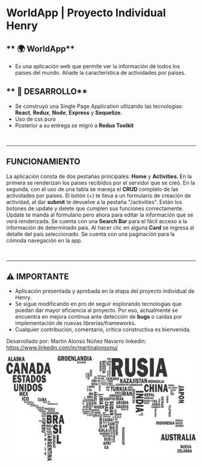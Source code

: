 # **WorldApp** | Proyecto Individual Henry

## ** 🌍 WorldApp**
- Es una aplicación web que permite ver la información de todos los países del mundo. Añade la característica de actividades por países.

## ** 📌 DESARROLLO**
-  Se construyó una Single Page Application utlizando las tecnologías: **React**, **Redux**, **Node**, **Express** y **Sequelize**.
-  Uso de css puro
-  Posterior a su entrega se migró a **Redux Toolkit**

<br />

---

## **FUNCIONAMIENTO**

La aplicación consta de dos pestañas principales: **Home** y **Activities**. En la primera se renderizan los países recibidos por el servidor que se creó. En la segunda, con el uso de una tabla se maneja el **CRUD** completo de las actividades por países. El botón (+) te lleva a un formulario de creación de actividad, al dar **submit** te devuelve a la pestaña "/activities". Están los botones de update y delete que cumplen sus funciones correctamente. Update te manda al formulario pero ahora para editar la información que se verá renderizada.
Se cuenta con una **Search Bar** para el fácil acceso a la información de determinado país. Al hacer clic en alguna **Card** se ingresa al detalle del país seleccionado. Se cuenta con una paginación para la cómoda navegación en la app. 


<br />

---

## **⚠️ IMPORTANTE**

- Aplicación presentada y aprobada en la etapa del proyecto individual de Henry.
- Se sigue modificando en pro de seguir explorando tecnologías que puedan dar mayor eficiencia al proyecto. Por eso, actualmente se encuentra en mejora continua ante detección de **bugs** o caídas por implementación de nuevas librerías/frameworks.
- Cualquier contribución, comentario, crítica constructiva es bienvenida. 

Desarrollado por: Martin Alonso Núñez Navarro
linkedin: https://www.linkedin.com/in/martinalonsonu/

  <img src="./countries.png" />
